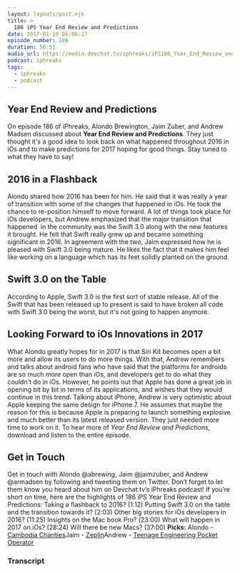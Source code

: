 ```yaml
---
layout: layouts/post.njk
title: >
  186 iPS Year End Review and Predictions
date: 2017-01-19 06:00:27
episode_number: 186
duration: 50:51
audio_url: https://media.devchat.tv/iphreaks/iPS186_Year_End_Review_and_Predictions.mp3
podcast: iphreaks
tags:
  - iphreaks
  - podcast
---
```


## Year End Review and Predictions

On episode 186&nbsp;of iPhreaks, Alondo Brewington, Jaim Zuber, and Andrew Madsen discussed about **Year End Review and Predictions**. They just thought it's a good idea to look back on what happened throughout 2016 in iOs and to make predictions for 2017 hoping for good things. Stay tuned to what they have to say!

## 2016 in a Flashback

Alondo shared how 2016 has been for him. He said that it was really a year of transition with some of the changes that happened in iOs. He took the chance to re-position himself to move forward. A lot of things took place for iOs developers, but Andrew emphasized that the major transition that happened &nbsp;in the community was the Swift 3.0 along with the new features it brought. He felt that Swift really grew up and became something significant in 2016. In agreement with the two, Jaim expressed how he is pleased with Swift 3.0 being mature. He likes the fact that it makes him feel like working on a language which&nbsp;has its feet solidly planted on the ground.

## Swift 3.0 on the Table

According to Apple, Swift 3.0 is the first sort of&nbsp;stable release. All of the Swift that has been released up to present is said to have broken all code with Swift 3.0 being the worst, but it's not going to happen anymore.

## Looking Forward to iOs Innovations in 2017

What&nbsp;Alondo greatly hopes for in 2017 is that Siri Kit becomes open a bit more and allow its users to do more things. With that, Andrew remembers and talks about android fans who have said that the platforms for androids are so much more open than iOs, and developers get to do what they couldn't do in iOs. However, he points out that Apple has done a great job in opening bit by bit in terms of its applications, and wishes that they would continue in this trend. Talking about iPhone, Andrew is&nbsp;very optimistic about Apple&nbsp;keeping the same design for iPhone 7. He assumes that maybe the reason for this is because Apple is preparing to launch something explosive and much better than its latest released version. They just needed more time to work on it. To hear more&nbsp;of _Year End Review and Predictions_, download and listen&nbsp;to the entire episode.

## Get in Touch

Get in touch with Alondo @abrewing, Jaim @jaimzuber, and Andrew @armadsen by following and tweeting them on Twitter. Don’t forget to let them&nbsp;know you heard about him on Devchat.tv’s iPhreaks&nbsp;podcast! If you’re short on time, here are the highlights of 186 iPS Year End Review and Predictions: Taking a flashback to 2016? (1:12) Putting Swift 3.0 on the table and the transition towards it? (2:03) Other big stories for iOs developers in 2016? (11:25) Insights on the Mac book Pro? (23:00) What will happen in 2017 on&nbsp;iOs? (28:24) Will there be&nbsp;new Macs? (37:00) **Picks:** Alondo - [Cambodia Charities](https://www.gofundme.com/remoteyear-cambodia/)Jaim - [Zeplin](https://zeplin.io/)Andrew - [Teenage Engineering Pocket Operator](https://www.teenageengineering.com/products/po)

### Transcript
